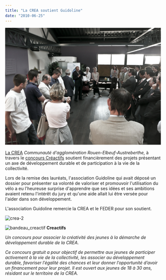 ```yaml
---
title: "La CREA soutient Guidoline"
date: "2010-06-25"
---
```


![](images/crea-1.jpg "crea-1")

[La CREA](http://www.la-crea.fr) _Communauté d'agglomération Rouen-Elbeuf-Austreberthe,_ à travers le [concours Créactifs](http://www.la-crea.fr/creactifs-dans-la-crea.html) soutient financièrement des projets présentant un axe de développement durable et de participation à la vie de la collectivité.

Lors de la remise des lauréats, l'association Guidoline qui avait déposé un dossier pour présenter sa volonté de valoriser et promouvoir l'utilisation du vélo a eu l'heureuse surprise d'apprendre que ses idées et ses ambitions avaient retenu l'intérêt du jury et qu'une aide allait lui être versée pour l'aider dans son développement.

L'association Guidoline remercie la CREA et le FEDER pour son soutient.

![](images/crea-2.jpg "crea-2")

![](images/bandeau_creactif.png "bandeau_creactif") **Creactifs**

_Un concours pour associer la créativité des jeunes à la démarche de développement durable de la CREA._

_Ce concours gratuit a pour objectif de permettre aux jeunes de participer activement à la vie de la collectivité, les associer au développement durable, favoriser l’égalité des chances et leur donner l’opportunité d’avoir un financement pour leur projet. Il est ouvert aux jeunes de 18 à 30 ans, résidant sur le territoire de la CREA._
